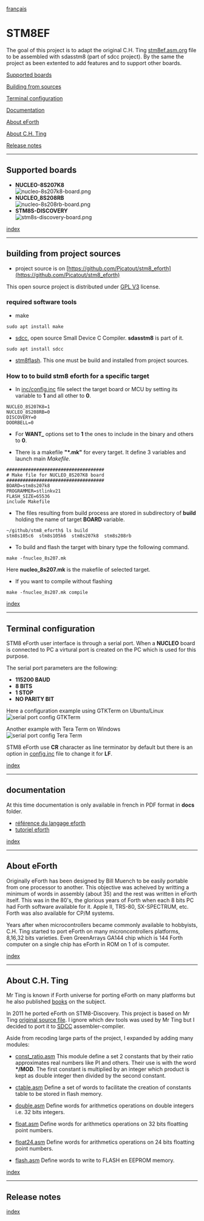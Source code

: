 [français](readme.md)

# STM8EF
The goal of this project is to adapt the original C.H. Ting [stm8ef.asm.org](stm8ef.asm.org) file to be assembled with sdasstm8 (part of sdcc project). By the same the project as been extented to add features and to support other boards. 


<a id="index"></a>

[Supported boards](#cartes)

[Building from sources](#build)

[Terminal configuration](#terminal)

[Documentation](#docs)

[About eForth](#eForth)

[About C.H. Ting](#Ting)

[Release notes](#release)

<hr>
<a id="cartes"></a>

## Supported boards 

* **NUCLEO-8S207K8**<br>![nucleo-8s207k8-board.png](docs/images/nucleo-8s207k8-board.png)
* **NUCLEO_8S208RB**<br>![nucleo-8s208rb-board.png](docs/images/nucleo-8s208rb-board.png)
* **STM8S-DISCOVERY**<br>![stm8s-discovery-board.png](docs/images/stm8s-discovery-board.png)

[index](#index)

<hr>

<a id="build"></a>

## building from project sources 

* project source is on [https://github.com/Picatout/stm8_eforth](https://github.com/Picatout/stm8_eforth)

This open source project is distributed under [GPL V3](LICENSE.TXT) license.

### required software tools  

* make 
```
sudo apt install make 
```
* [sdcc](https://sdcc.sourceforge.net/), open source Small Device C Compiler. **sdasstm8** is part of it.  
```
sudo apt install sdcc 
```
* [stm8flash](https://github.com/vdudouyt/stm8flash). This one must be build and installed from project sources. 

### How to to build stm8 eforth for a specific target
* In [inc/config.inc](inc/config.inc) file select the target board or MCU by setting its variable to **1** and all other to **0**. 
```
NUCLEO_8S207K8=1 
NUCLEO_8S208RB=0
DISCOVERY=0
DOORBELL=0
```
* For **WANT_** options set to **1** the ones to include in the binary and others to **0**. 

* There is a makefile __"*.mk"__ for every target. It define 3 variables and launch main *Makefile*.  
```
####################################
# Make file for NUCLEO_8S207K8 board
####################################
BOARD=stm8s207k8
PROGRAMMER=stlinkv21
FLASH_SIZE=65536
include Makefile
``` 

* The files resulting from build process are stored in subdirectory of  **build** holding the name of target **BOARD** variable. 
```
~/github/stm8_eforth$ ls build
stm8s105c6  stm8s105k6  stm8s207k8  stm8s208rb
```

* To build and flash the target with binary type the following command.
```
make -fnucleo_8s207.mk 
```
Here **nucleo_8s207.mk**  is the makefile of selected target.

* If you want to compile without flashing 
```
make -fnucleo_8s207.mk compile 
```
[index](#index)
<hr>

<a id="terminal"></a>

## Terminal configuration 
STM8 eForth user interface is through a serial port. When a __NUCLEO__ board is connected to PC a virtural port is created on the PC which is used for this purpose. 

The serial port parameters are the following:

* __115200 BAUD__
* __8 BITS__
* __1 STOP__
* __NO PARITY BIT__

Here a configuration example using GTKTerm on Ubuntu/Linux<br>
![serial port config GTKTerm](docs/images/gtkterm-cfg.png)

Another example with Tera Term on Windows<br>
![serial port config Tera Term](docs/images/serial-port-setup.png)

STM8 eForth use __CR__ character as line terminator by default but there is an option in [config.inc](inc/config.inc) file to change it for __LF__.


[index](#index)
<hr>

<a id="docs"></a>

## documentation 

At this time documentation is only available in french in PDF format in **docs** folder.

* [référence du langage eforth](docs/référence_eforth.pdf)
* [tutoriel eforth](docs/tutoriel.pdf)

[index](#index)

<hr>

<a id="eForth"></a>

## About eForth 
Originally eForth has been designed by Bill Muench to be easily portable from one processor to another. This objective was acheived by writting a minimum of words in assembly (about 35) and the rest was written in eForth itself. This was in the 80's, the glorious years of Forth when each 8 bits PC had Forth software available for it. Apple II, TRS-80, SX-SPECTRUM, etc. Forth was also available for CP/M systems. 

Years after when microcontrollers became commonly available to hobbyists, C.H. Ting started to port eForth on many microncontrollers platforms, 8,16,32 bits varieties. Even GreenArrays GA144 
chip which is 144 Forth computer on a single chip has eForth in ROM on 1 of is computer.<br>

[index](#index)

<hr>

<a id="Ting"></a>

## About C.H. Ting 
Mr Ting is known if Forth universe for porting eForth on many platforms but he also published [books](https://www.amazon.ca/-/fr/C-H-Ting/dp/1726852369/ref=sr_1_1?__mk_fr_CA=%C3%85M%C3%85%C5%BD%C3%95%C3%91&crid=2GR3TY7F38NZ6&keywords=c.+h.+Ting&qid=1670532072&sprefix=c+h+ting%2Caps%2C72&sr=8-1) on the subject. 

In 2011 he ported eForth on STM8-Discovery. This project is based on Mr Ting [original source file](stm8ef.asm.org). I ignore which dev tools was used by Mr Ting but I decided to port it to [SDCC](https://sdcc.sourceforge.net/) assembler-compiler.

Aside from recoding large parts of the project, I expanded by adding many modules:

* [const_ratio.asm](const_ratio.asm)  This module define a set 2 constants that by their ratio approximates real numbers like PI and others. Their use is with the word __*/MOD__. The first constant is multiplied by an integer which product is kept as double integer then divided by the second constant. 

* [ctable.asm](ctable.asm) Define a set of words to facilitate the creation of constants table to be stored in flash memory. 

* [double.asm](double.asm) Define words for arithmetics operations on double integers i.e. 32 bits integers. 

* [float.asm](float.asm) Define words for arithmetics operations on 32 bits floatting point numbers. 

* [float24.asm](float24.asm) Define words for arithmetics operations on 24 bits floatting point numbers. 

* [flash.asm](flash.asm) Define words to write to FLASH en EEPROM memory.

[index](#index)

<hr>

<a id="release"></a>

## Release notes 


[index](#index)
